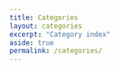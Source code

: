 ```yaml
---
title: Categories
layout: categories
excerpt: "Category index"
aside: true
permalink: /categories/
---
```

